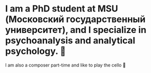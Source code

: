 # I am a PhD student at MSU (Московский государственный университет), and I specialize in psychoanalysis and analytical psychology. 🌼

I am also a composer part-time and like to play the cello 🙂


<!--
**TanyaLeonidovna/TanyaLeonidovna** is a ✨ _special_ ✨ repository because its `README.md` (this file) appears on your GitHub profile.

Here are some ideas to get you started:

- 🔭 I’m currently working on ...
- 🌱 I’m currently learning ...
- 👯 I’m looking to collaborate on ...
- 🤔 I’m looking for help with ...ou
- 💬 Ask me about ...
- 📫 How to reach me: ...
- 😄 Pronouns: ...
- ⚡ Fun fact: ...
-->
